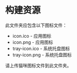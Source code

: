 # 构建资源

此文件夹应包含以下图标文件：
- icon.ico - 应用图标
- icon.png - 应用图标
- tray-icon.ico - 系统托盘图标
- tray-icon.png - 系统托盘图标

请上传猫咪图标文件到此文件夹。
